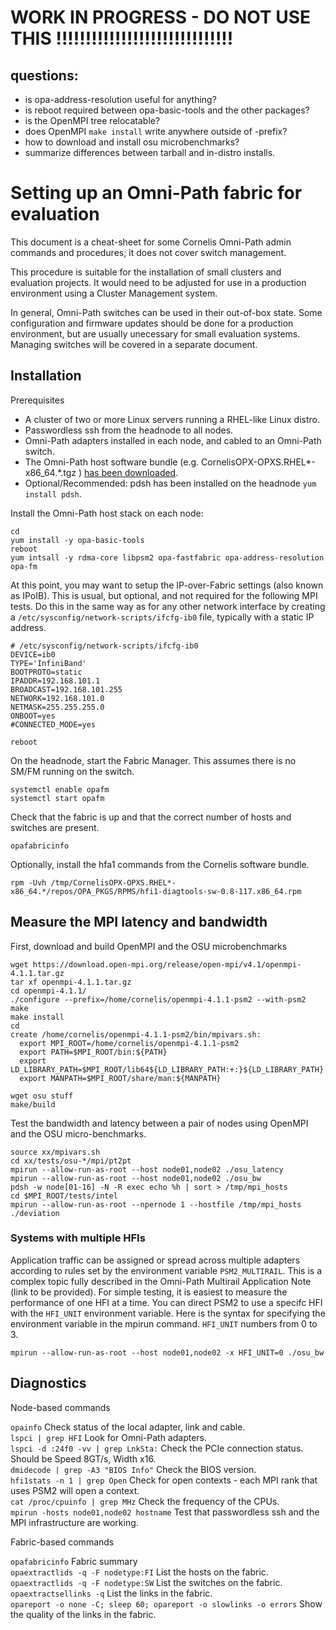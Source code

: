 # WORK IN PROGRESS - DO NOT USE THIS !!!!!!!!!!!!!!!!!!!!!!!!!!!!!!
## questions:
- is opa-address-resolution useful for anything?
- is reboot required between opa-basic-tools and the other packages?
- is the OpenMPI tree relocatable?
- does OpenMPI ```make install``` write anywhere outside of -prefix?
- how to download and install osu microbenchmarks?
- summarize differences between tarball and in-distro installs.

# Setting up an Omni-Path fabric for evaluation
This document is a cheat-sheet for some Cornelis Omni-Path admin commands and procedures; it does not cover switch management.

This procedure is suitable for the installation of small clusters and evaluation projects. It would need to be adjusted for use in a production environment using a Cluster Management system.

In general, Omni-Path switches can be used in their out-of-box state. Some configuration and firmware updates should be done for a production environment, but are usually unecessary for small evaluation systems. Managing switches will be covered in a separate document.

## Installation

Prerequisites
- A cluster of two or more Linux servers running a RHEL-like Linux distro.
- Passwordless ssh from the headnode to all nodes.
- Omni-Path adapters installed in each node, and cabled to an Omni-Path switch.
- The Omni-Path host software bundle (e.g. CornelisOPX-OPXS.RHEL\*-x86_64.\*.tgz ) [has been downloaded](Download.md).
- Optional/Recommended: pdsh has been installed on the headnode ```yum install pdsh```.

Install the Omni-Path host stack on each node:
```
cd
yum install -y opa-basic-tools
reboot
yum intsall -y rdma-core libpsm2 opa-fastfabric opa-address-resolution opa-fm
```
At this point, you may want to setup the IP-over-Fabric settings (also known as IPoIB). This is usual, but optional, and not required for the following MPI tests. Do this in the same way as for any other network interface by creating a ```/etc/sysconfig/network-scripts/ifcfg-ib0``` file, typically with a static IP address.
```
# /etc/sysconfig/network-scripts/ifcfg-ib0
DEVICE=ib0
TYPE='InfiniBand'
BOOTPROTO=static
IPADDR=192.168.101.1
BROADCAST=192.168.101.255
NETWORK=192.168.101.0
NETMASK=255.255.255.0
ONBOOT=yes
#CONNECTED_MODE=yes
```
```
reboot
```
On the headnode, start the Fabric Manager. This assumes there is no SM/FM running on the switch.
```
systemctl enable opafm
systemctl start opafm
```
Check that the fabric is up and that the correct number of hosts and switches are present.
```
opafabricinfo
```
Optionally, install the hfa1 commands from the Cornelis software bundle.
```
rpm -Uvh /tmp/CornelisOPX-OPXS.RHEL*-x86_64.*/repos/OPA_PKGS/RPMS/hfi1-diagtools-sw-0.8-117.x86_64.rpm
```
## Measure the MPI latency and bandwidth
First, download and build OpenMPI and the OSU microbenchmarks
```
wget https://download.open-mpi.org/release/open-mpi/v4.1/openmpi-4.1.1.tar.gz
tar xf openmpi-4.1.1.tar.gz
cd openmpi-4.1.1/
./configure --prefix=/home/cornelis/openmpi-4.1.1-psm2 --with-psm2
make
make install
cd
create /home/cornelis/openmpi-4.1.1-psm2/bin/mpivars.sh:
  export MPI_ROOT=/home/cornelis/openmpi-4.1.1-psm2
  export PATH=$MPI_ROOT/bin:${PATH}
  export LD_LIBRARY_PATH=$MPI_ROOT/lib64${LD_LIBRARY_PATH:+:}${LD_LIBRARY_PATH}
  export MANPATH=$MPI_ROOT/share/man:${MANPATH}
```
```
wget osu stuff
make/build
```
Test the bandwidth and latency between a pair of nodes using OpenMPI and the OSU micro-benchmarks.
```
source xx/mpivars.sh
cd xx/tests/osu-*/mpi/pt2pt
mpirun --allow-run-as-root --host node01,node02 ./osu_latency
mpirun --allow-run-as-root --host node01,node02 ./osu_bw
pdsh -w node[01-16] -N -R exec echo %h | sort > /tmp/mpi_hosts
cd $MPI_ROOT/tests/intel
mpirun --allow-run-as-root --npernode 1 --hostfile /tmp/mpi_hosts ./deviation
```

### Systems with multiple HFIs
Application traffic can be assigned or spread across multiple adapters according to rules set by the environment variable ```PSM2_MULTIRAIL```.
This is a complex topic fully described in the Omni-Path Multirail Application Note (link to be provided).
For simple testing, it is easiest to measure the performance of one HFI at a time. You can direct PSM2 to use a specifc HFI with the ```HFI_UNIT``` environment variable. Here is the syntax for specifying the environment variable in the mpirun command. ```HFI_UNIT``` numbers from 0 to 3.
```
mpirun --allow-run-as-root --host node01,node02 -x HFI_UNIT=0 ./osu_bw
```

## Diagnostics
Node-based commands

```opainfo``` Check status of the local adapter, link and cable.<br>
```lspci | grep HFI``` Look for Omni-Path adapters.<br>
```lspci -d :24f0 -vv | grep LnkSta:``` Check the PCIe connection status. Should be Speed 8GT/s, Width x16.<br>
```dmidecode | grep -A3 "BIOS Info"``` Check the BIOS version.<br>
```hfi1stats -n 1 | grep Open``` Check for open contexts - each MPI rank that uses PSM2 will open a context.<br>
```cat /proc/cpuinfo | grep MHz``` Check the frequency of the CPUs.<br>
```mpirun -hosts node01,node02 hostname``` Test that passwordless ssh and the MPI infrastructure are working.<br>

Fabric-based commands

```opafabricinfo``` Fabric summary<br>
```opaextractlids -q -F nodetype:FI``` List the hosts on the fabric.<br>
```opaextractlids -q -F nodetype:SW``` List the switches on the fabric.<br>
```opaextractsellinks -q``` List the links in the fabric.<br>
```opareport -o none -C; sleep 60; opareport -o slowlinks -o errors``` Show the quality of the links in the fabric.<br>
